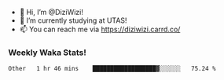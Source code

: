 - 👋 Hi, I’m @DiziWizi!
- 🌱 I’m currently studying at UTAS!
- 📫 You can reach me via https://diziwizi.carrd.co/

### Weekly Waka Stats!
<!--START_SECTION:waka-->

```text
Other   1 hr 46 mins    ██████████████████▓░░░░░░   75.24 %
```

<!--END_SECTION:waka-->
